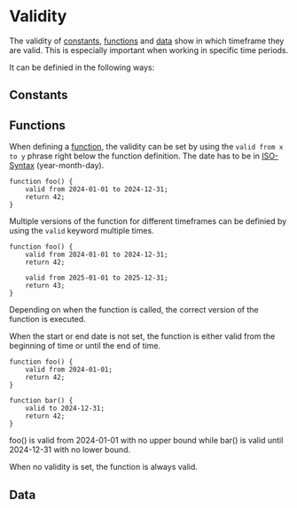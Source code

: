 # Validity

The validity of [constants](#constants), [functions](#functions) and [data](#data) show in which timeframe they are valid. This is especially important when working in specific time periods.

It can be definied in the following ways:

## Constants

## Functions

<!-- 
TODO: Hyperlinks updaten
-->

When defining a [function](#functions), the validity can be set by using the `valid from x to y` phrase right below the function definition. The date has to be in [ISO-Syntax][date syntax] (year-month-day).

```ttsl
function foo() {
    valid from 2024-01-01 to 2024-12-31;
    return 42;
}
```

Multiple versions of the function for different timeframes can be definied by using the `valid` keyword multiple times.

```ttsl
function foo() {
    valid from 2024-01-01 to 2024-12-31;
    return 42;

    valid from 2025-01-01 to 2025-12-31;
    return 43;
}
```

Depending on when the function is called, the correct version of the function is executed.

When the start or end date is not set, the function is either valid from the beginning of time or until the end of time.

```ttsl
function foo() {
    valid from 2024-01-01;
    return 42;
}
```

```ttsl
function bar() {
    valid to 2024-12-31;
    return 42;
}
```

foo() is valid from 2024-01-01 with no upper bound while bar() is valid until 2024-12-31 with no lower bound.

When no validity is set, the function is always valid.

## Data

[date syntax]: validity.md#date
